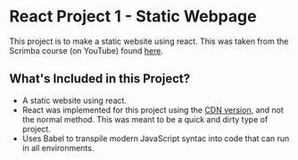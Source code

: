 # React Project 1 - Static Webpage

This project is to make a static website using react. This was taken from the Scrimba course (on YouTube) found [here](https://youtu.be/bMknfKXIFA8?si=79X7X_NJGD4zHUD0).

## What's Included in this Project?

- A static website using react.
- React was implemented for this project using the [CDN version](https://legacy.reactjs.org/docs/cdn-links.html), and not the normal method. This was meant to be a quick and dirty type of project.
- Uses Babel to transpile modern JavaScript syntac into code that can run in all environments.

